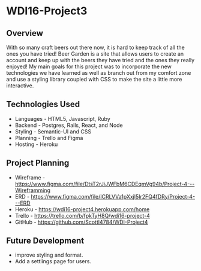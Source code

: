 # WDI16-Project3

## Overview 

With so many craft beers out there now, it is hard to keep track of all the ones you have tried! Beer Garden is a site that allows users to create an account and keep up with the beers they have tried and the ones they really enjoyed! My main goals for this project was to incorporate the new technologies we have learned as well as branch out from my comfort zone and use a styling library coupled with CSS to make the site a little more interactive. 

   ## Technologies Used

  *  Languages - HTML5, Javascript, Ruby
  *  Backend - Postgres, Rails, React, and Node 
  *  Styling - Semantic-UI and CSS
  *  Planning - Trello and Figma
  *  Hosting - Heroku

   ## Project Planning
   * Wireframe - https://www.figma.com/file/DtsT2rJiJWFbM6CDEqmVg94b/Project-4---Wireframming
   * ERD - https://www.figma.com/file/ICRLVVa1pXxjl5Ir2FQ4fDRy/Project-4---ERD
   * Heroku - https://wdi16-project4.herokuapp.com/home
   * Trello - https://trello.com/b/fpkTyH8Q/wdi16-project-4
   * GitHub - https://github.com/Scottl4784/WDI-Project4
        
        
   ## Future Development
   * improve styling and format.
   * Add a settiings page for users.
